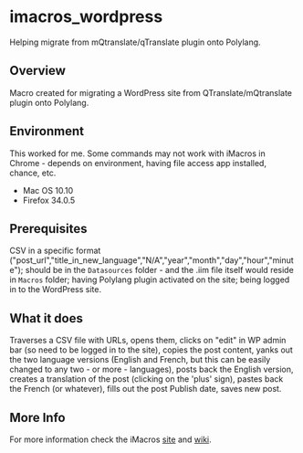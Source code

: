 # imacros_wordpress

Helping migrate from mQtranslate/qTranslate plugin onto Polylang.

## Overview

Macro created for migrating a WordPress site from QTranslate/mQtranslate plugin onto Polylang.

## Environment

This worked for me. Some commands may not work with iMacros in Chrome - depends on environment, having file access app installed, chance, etc.

* Mac OS 10.10
* Firefox 34.0.5

## Prerequisites

CSV in a specific format ("post_url","title_in_new_language","N/A","year","month","day","hour","minute"); should be in the `Datasources` folder - and the .iim file itself would reside in `Macros` folder;
having Polylang plugin activated on the site;
being logged in to the WordPress site.

## What it does

Traverses a CSV file with URLs, opens them, clicks on "edit" in WP admin bar (so need to be logged in to the site), copies the post content, yanks out the two language versions (English and French, but this can be easily changed to any two - or more - languages), posts back the English version, creates a translation of the post (clicking on the 'plus' sign), pastes back the French (or whatever), fills out the post Publish date, saves new post.

## More Info

For more information check the iMacros [site](http://imacros.net/overview) and [wiki](http://wiki.imacros.net/Main_Page).
